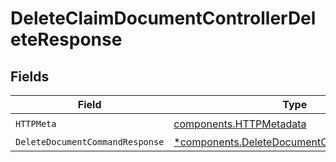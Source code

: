 # DeleteClaimDocumentControllerDeleteResponse


## Fields

| Field                                                                                                 | Type                                                                                                  | Required                                                                                              | Description                                                                                           |
| ----------------------------------------------------------------------------------------------------- | ----------------------------------------------------------------------------------------------------- | ----------------------------------------------------------------------------------------------------- | ----------------------------------------------------------------------------------------------------- |
| `HTTPMeta`                                                                                            | [components.HTTPMetadata](../../models/components/httpmetadata.md)                                    | :heavy_check_mark:                                                                                    | N/A                                                                                                   |
| `DeleteDocumentCommandResponse`                                                                       | [*components.DeleteDocumentCommandResponse](../../models/components/deletedocumentcommandresponse.md) | :heavy_minus_sign:                                                                                    | N/A                                                                                                   |